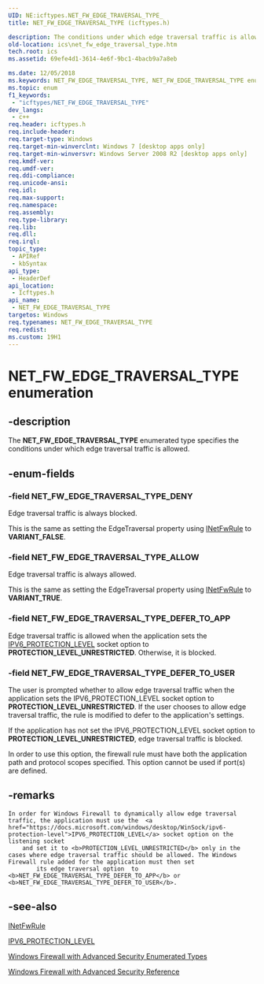 ```yaml
---
UID: NE:icftypes.NET_FW_EDGE_TRAVERSAL_TYPE_
title: NET_FW_EDGE_TRAVERSAL_TYPE (icftypes.h)

description: The conditions under which edge traversal traffic is allowed.
old-location: ics\net_fw_edge_traversal_type.htm
tech.root: ics
ms.assetid: 69efe4d1-3614-4e6f-9bc1-4bacb9a7a8eb

ms.date: 12/05/2018
ms.keywords: NET_FW_EDGE_TRAVERSAL_TYPE, NET_FW_EDGE_TRAVERSAL_TYPE enumeration [ICS/ICF], NET_FW_EDGE_TRAVERSAL_TYPE_ALLOW, NET_FW_EDGE_TRAVERSAL_TYPE_DEFER_TO_APP, NET_FW_EDGE_TRAVERSAL_TYPE_DEFER_TO_USER, NET_FW_EDGE_TRAVERSAL_TYPE_DENY, icftypes/NET_FW_EDGE_TRAVERSAL_TYPE, icftypes/NET_FW_EDGE_TRAVERSAL_TYPE_ALLOW, icftypes/NET_FW_EDGE_TRAVERSAL_TYPE_DEFER_TO_APP, icftypes/NET_FW_EDGE_TRAVERSAL_TYPE_DEFER_TO_USER, icftypes/NET_FW_EDGE_TRAVERSAL_TYPE_DENY, ics.net_fw_edge_traversal_type
ms.topic: enum
f1_keywords: 
 - "icftypes/NET_FW_EDGE_TRAVERSAL_TYPE"
dev_langs:
 - c++
req.header: icftypes.h
req.include-header: 
req.target-type: Windows
req.target-min-winverclnt: Windows 7 [desktop apps only]
req.target-min-winversvr: Windows Server 2008 R2 [desktop apps only]
req.kmdf-ver: 
req.umdf-ver: 
req.ddi-compliance: 
req.unicode-ansi: 
req.idl: 
req.max-support: 
req.namespace: 
req.assembly: 
req.type-library: 
req.lib: 
req.dll: 
req.irql: 
topic_type:
 - APIRef
 - kbSyntax
api_type:
 - HeaderDef
api_location:
 - Icftypes.h
api_name:
 - NET_FW_EDGE_TRAVERSAL_TYPE
targetos: Windows
req.typenames: NET_FW_EDGE_TRAVERSAL_TYPE
req.redist: 
ms.custom: 19H1
---
```


# NET_FW_EDGE_TRAVERSAL_TYPE enumeration


## -description


The <b>NET_FW_EDGE_TRAVERSAL_TYPE</b> enumerated type specifies  the conditions under which edge traversal traffic is allowed.


## -enum-fields




### -field NET_FW_EDGE_TRAVERSAL_TYPE_DENY

Edge traversal traffic is always blocked.

This is the same as setting the EdgeTraversal property using <a href="https://docs.microsoft.com/previous-versions/windows/desktop/api/netfw/nn-netfw-inetfwrule">INetFwRule</a> to <b>VARIANT_FALSE</b>.


### -field NET_FW_EDGE_TRAVERSAL_TYPE_ALLOW

Edge traversal traffic is always allowed.

This is the same as setting the EdgeTraversal property using <a href="https://docs.microsoft.com/previous-versions/windows/desktop/api/netfw/nn-netfw-inetfwrule">INetFwRule</a> to <b>VARIANT_TRUE</b>.


### -field NET_FW_EDGE_TRAVERSAL_TYPE_DEFER_TO_APP

Edge traversal traffic is allowed when the application sets the <a href="https://docs.microsoft.com/windows/desktop/WinSock/ipv6-protection-level">IPV6_PROTECTION_LEVEL</a> socket option to <b>PROTECTION_LEVEL_UNRESTRICTED</b>. Otherwise, it is blocked.


### -field NET_FW_EDGE_TRAVERSAL_TYPE_DEFER_TO_USER

The user is prompted whether to allow edge traversal traffic when the application sets the IPV6_PROTECTION_LEVEL socket option to <b>PROTECTION_LEVEL_UNRESTRICTED</b>. If the user chooses to allow  edge traversal traffic, the rule is modified to defer to the application's settings.

If the application has not set the IPV6_PROTECTION_LEVEL socket option to <b>PROTECTION_LEVEL_UNRESTRICTED</b>, edge traversal traffic is blocked.

In order to use this option, the firewall rule must have both the application path and protocol scopes specified. This option cannot be used if port(s) are defined.


## -remarks



    In order for Windows Firewall to dynamically allow edge traversal traffic, the application must use the  <a href="https://docs.microsoft.com/windows/desktop/WinSock/ipv6-protection-level">IPV6_PROTECTION_LEVEL</a> socket option on the listening socket
        and set it to <b>PROTECTION_LEVEL_UNRESTRICTED</b> only in the cases where edge traversal traffic should be allowed. The Windows Firewall rule added for the application must then set 
            its edge traversal option  to <b>NET_FW_EDGE_TRAVERSAL_TYPE_DEFER_TO_APP</b> or <b>NET_FW_EDGE_TRAVERSAL_TYPE_DEFER_TO_USER</b>.




## -see-also




<a href="https://docs.microsoft.com/previous-versions/windows/desktop/api/netfw/nn-netfw-inetfwrule">INetFwRule</a>



<a href="https://docs.microsoft.com/windows/desktop/WinSock/ipv6-protection-level">IPV6_PROTECTION_LEVEL</a>



<a href="https://docs.microsoft.com/previous-versions/windows/desktop/ics/windows-firewall-with-advanced-security-enumerated-types">Windows Firewall with Advanced Security Enumerated Types</a>



<a href="https://docs.microsoft.com/previous-versions/windows/desktop/ics/windows-firewall-with-advanced-security-reference">Windows Firewall with Advanced Security Reference</a>
 

 

